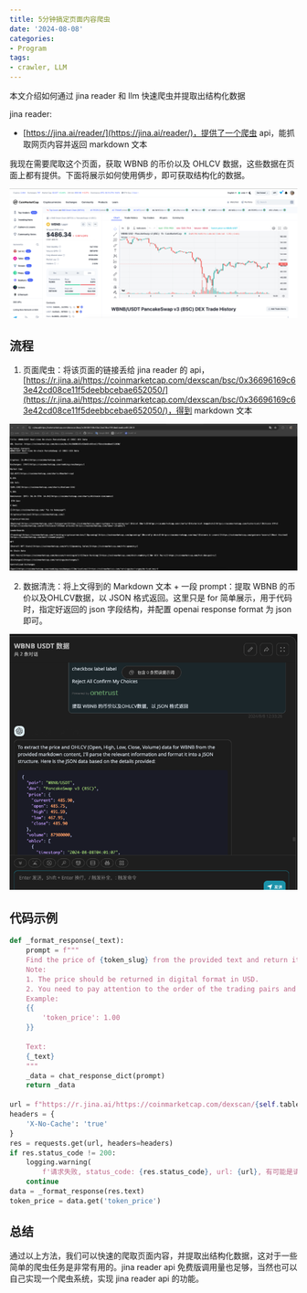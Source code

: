 ```yaml
---
title: 5分钟搞定页面内容爬虫
date: '2024-08-08'
categories:
- Program
tags:
- crawler, LLM
---
```


本文介绍如何通过 jina reader 和 llm 快速爬虫并提取出结构化数据

jina reader:

- [https://jina.ai/reader/](https://jina.ai/reader/)，提供了一个爬虫 api，能抓取网页内容并返回 markdown 文本

我现在需要爬取这个页面，获取 WBNB 的币价以及 OHLCV 数据，这些数据在页面上都有提供。下面将展示如何使用俩步，即可获取结构化的数据。

![Untitled](./img/img_14.png)

## 流程

1. 页面爬虫：将该页面的链接丢给 jina reader 的 api，[https://r.jina.ai/https://coinmarketcap.com/dexscan/bsc/0x36696169c63e42cd08ce11f5deebbcebae652050/](https://r.jina.ai/https://coinmarketcap.com/dexscan/bsc/0x36696169c63e42cd08ce11f5deebbcebae652050/)，得到 markdown 文本

![Untitled](./img/img_15.png)

2. 数据清洗：将上文得到的 Markdown 文本 + 一段 prompt：提取 WBNB 的币价以及OHLCV数据，以 JSON 格式返回。这里只是 for 简单展示，用于代码时，指定好返回的 json 字段结构，并配置 openai response format 为 json 即可。

![Untitled](./img/img_16.png)

## 代码示例
```python
def _format_response(_text):
    prompt = f"""
    Find the price of {token_slug} from the provided text and return it in json format.
    Note: 
    1. The price should be returned in digital format in USD. 
    2. You need to pay attention to the order of the trading pairs and make sure {token_slug} is the numerator or denominator. If it is the denominator, you need to calculate its currency price.
    Example:
    {{
        'token_price': 1.00
    }}

    Text:
    {_text}
    """
    _data = chat_response_dict(prompt)
    return _data

url = f"https://r.jina.ai/https://coinmarketcap.com/dexscan/{self.table_chain_name}/{pair_address}/"
headers = {
    'X-No-Cache': 'true'
}
res = requests.get(url, headers=headers)
if res.status_code != 200:
    logging.warning(
        f'请求失败, status_code: {res.status_code}, url: {url}, 有可能是请求的 token_address cmc 没收录没数据')
    continue
data = _format_response(res.text)
token_price = data.get('token_price')
```

## 总结
通过以上方法，我们可以快速的爬取页面内容，并提取出结构化数据，这对于一些简单的爬虫任务是非常有用的。jina reader api 免费版调用量也足够，当然也可以自己实现一个爬虫系统，实现 jina reader api 的功能。
